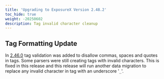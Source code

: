 ```yaml
---
title: 'Upgrading to ExposureX Version 2.48.2'
toc_hide: true
weight: -20250602
description: Tag invalid character cleanup
---
```


## Tag Formatting Update
In [2.46.0](../2.46.md) tag validation was added to disallow commas, spaces and quotes in tags. Some parsers were still creating tags with invalid characters. This is fixed in this release and this release will run another data migration to replace any invalid character in tag with an underscore '`_`'.